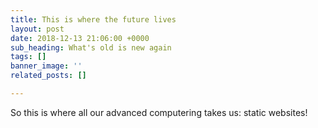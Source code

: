 ```yaml
---
title: This is where the future lives
layout: post
date: 2018-12-13 21:06:00 +0000
sub_heading: What's old is new again
tags: []
banner_image: ''
related_posts: []

---
```

So this is where all our advanced computering takes us: static websites! 